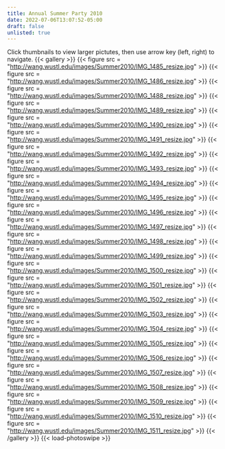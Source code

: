```yaml
---
title: Annual Summer Party 2010
date: 2022-07-06T13:07:52-05:00
draft: false
unlisted: true
---
```

Click thumbnails to view larger pictutes, then use arrow key (left, right) to navigate.
{{< gallery >}}
{{< figure src = "http://wang.wustl.edu/images/Summer2010/IMG_1485_resize.jpg" >}} 
{{< figure src = "http://wang.wustl.edu/images/Summer2010/IMG_1486_resize.jpg" >}} 
{{< figure src = "http://wang.wustl.edu/images/Summer2010/IMG_1488_resize.jpg" >}} 
{{< figure src = "http://wang.wustl.edu/images/Summer2010/IMG_1489_resize.jpg" >}} 
{{< figure src = "http://wang.wustl.edu/images/Summer2010/IMG_1490_resize.jpg" >}} 
{{< figure src = "http://wang.wustl.edu/images/Summer2010/IMG_1491_resize.jpg" >}}
{{< figure src = "http://wang.wustl.edu/images/Summer2010/IMG_1492_resize.jpg" >}} 
{{< figure src = "http://wang.wustl.edu/images/Summer2010/IMG_1493_resize.jpg" >}} 
{{< figure src = "http://wang.wustl.edu/images/Summer2010/IMG_1494_resize.jpg" >}} 
{{< figure src = "http://wang.wustl.edu/images/Summer2010/IMG_1495_resize.jpg" >}} 
{{< figure src = "http://wang.wustl.edu/images/Summer2010/IMG_1496_resize.jpg" >}} 
{{< figure src = "http://wang.wustl.edu/images/Summer2010/IMG_1497_resize.jpg" >}} 
{{< figure src = "http://wang.wustl.edu/images/Summer2010/IMG_1498_resize.jpg" >}} 
{{< figure src = "http://wang.wustl.edu/images/Summer2010/IMG_1499_resize.jpg" >}}
{{< figure src = "http://wang.wustl.edu/images/Summer2010/IMG_1500_resize.jpg" >}}
{{< figure src = "http://wang.wustl.edu/images/Summer2010/IMG_1501_resize.jpg" >}}
{{< figure src = "http://wang.wustl.edu/images/Summer2010/IMG_1502_resize.jpg" >}}
{{< figure src = "http://wang.wustl.edu/images/Summer2010/IMG_1503_resize.jpg" >}}
{{< figure src = "http://wang.wustl.edu/images/Summer2010/IMG_1504_resize.jpg" >}}
{{< figure src = "http://wang.wustl.edu/images/Summer2010/IMG_1505_resize.jpg" >}}
{{< figure src = "http://wang.wustl.edu/images/Summer2010/IMG_1506_resize.jpg" >}} 
{{< figure src = "http://wang.wustl.edu/images/Summer2010/IMG_1507_resize.jpg" >}} 
{{< figure src = "http://wang.wustl.edu/images/Summer2010/IMG_1508_resize.jpg" >}} 
{{< figure src = "http://wang.wustl.edu/images/Summer2010/IMG_1509_resize.jpg" >}}
{{< figure src = "http://wang.wustl.edu/images/Summer2010/IMG_1510_resize.jpg" >}} 
{{< figure src = "http://wang.wustl.edu/images/Summer2010/IMG_1511_resize.jpg" >}} 
{{< /gallery >}}
{{< load-photoswipe >}}